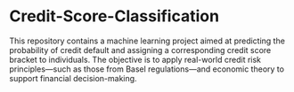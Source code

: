 # Credit-Score-Classification
This repository contains a machine learning project aimed at predicting the probability of credit default and assigning a corresponding credit score bracket to individuals. The objective is to apply real-world credit risk principles—such as those from Basel regulations—and economic theory to support financial decision-making.
